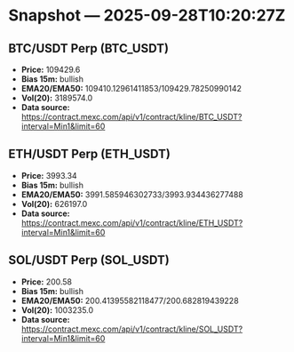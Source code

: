 # Snapshot — 2025-09-28T10:20:27Z

## BTC/USDT Perp (BTC_USDT)
- **Price:** 109429.6
- **Bias 15m:** bullish
- **EMA20/EMA50:** 109410.12961411853/109429.78250990142
- **Vol(20):** 3189574.0
- **Data source:** https://contract.mexc.com/api/v1/contract/kline/BTC_USDT?interval=Min1&limit=60

## ETH/USDT Perp (ETH_USDT)
- **Price:** 3993.34
- **Bias 15m:** bullish
- **EMA20/EMA50:** 3991.585946302733/3993.934436277488
- **Vol(20):** 626197.0
- **Data source:** https://contract.mexc.com/api/v1/contract/kline/ETH_USDT?interval=Min1&limit=60

## SOL/USDT Perp (SOL_USDT)
- **Price:** 200.58
- **Bias 15m:** bullish
- **EMA20/EMA50:** 200.41395582118477/200.682819439228
- **Vol(20):** 1003235.0
- **Data source:** https://contract.mexc.com/api/v1/contract/kline/SOL_USDT?interval=Min1&limit=60
